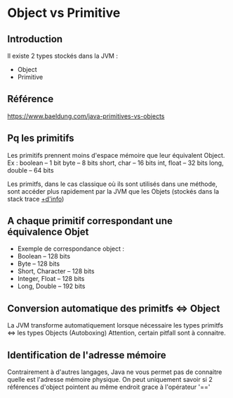 # Object vs Primitive

## Introduction
Il existe 2 types stockés dans la JVM : 
- Object
- Primitive

## Référence
https://www.baeldung.com/java-primitives-vs-objects

## Pq les primitifs
Les primitifs prennent moins d'espace mémoire que leur équivalent Object. Ex :
boolean – 1 bit
byte – 8 bits
short, char – 16 bits
int, float – 32 bits
long, double – 64 bits

Les primitfs, dans le cas classique où ils sont utilisés dans une méthode, sont accéder plus rapidement par la JVM que les Objets (stockés dans la stack trace [+d'info](https://www.baeldung.com/java-stack-heap))

## A chaque primitif correspondant une équivalence Objet
- Exemple de correspondance object :
- Boolean – 128 bits
- Byte – 128 bits
- Short, Character – 128 bits
- Integer, Float – 128 bits
- Long, Double – 192 bits

## Conversion automatique des primitfs <=> Object
La JVM transforme automatiquement lorsque nécessaire les types primitfs <=> les types Objects (Autoboxing)
Attention, certain pitfall sont à connaitre.

## Identification de l'adresse mémoire
Contrairement à d'autres langages, Java ne vous permet pas de connaitre quelle est l'adresse mémoire physique. 
On peut uniquement savoir si 2 références d'object pointent au même endroit grace à l'opérateur '=='